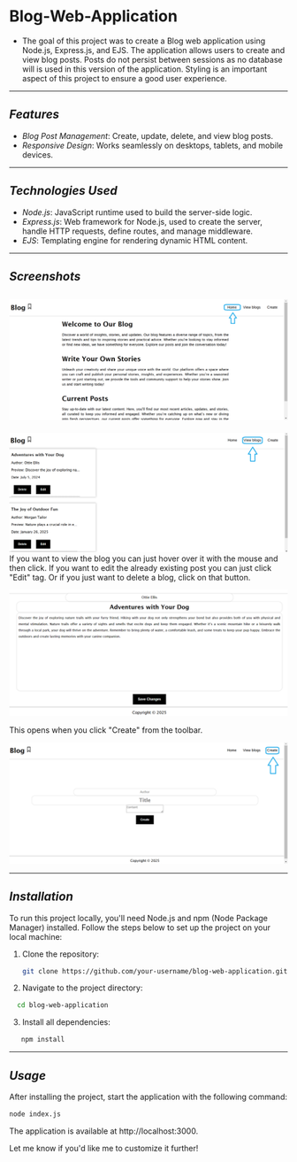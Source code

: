 # Blog-Web-Application

- The goal of this project was to create a Blog web application using Node.js, Express.js, and EJS. The application allows users to create and view blog posts. Posts do not persist between sessions as no database will is used in this version of the application. Styling is an important aspect of this project to ensure a good user experience.
---

## *Features*

- *Blog Post Management*: Create, update, delete, and view blog posts.
- *Responsive Design*: Works seamlessly on desktops, tablets, and mobile devices.


---

## *Technologies Used*

- *Node.js*: JavaScript runtime used to build the server-side logic.
- *Express.js*: Web framework for Node.js, used to create the server, handle HTTP requests, define routes, and manage middleware.
- *EJS*: Templating engine for rendering dynamic HTML content.

---

## *Screenshots*

![Homepage Screenshot](./images/Home.png)
---
![View Screenshot](./images/View.png)
If you want to view the blog you can just hover over it with the mouse and then click.
If you want to edit the already existing post you can just click "Edit" tag. Or if you just want to delete a blog, click on that button.


![Edit Screenshot](./images/Edit.png)

This opens when you click "Create" from the toolbar.

![Create Screenshot](./images/Create.png)







---

## *Installation*

To run this project locally, you'll need Node.js and npm (Node Package Manager) installed. Follow the steps below to set up the project on your local machine:

1. Clone the repository:
   ```bash
   git clone https://github.com/your-username/blog-web-application.git
   ```
2.	Navigate to the project directory:
   ```bash
     cd blog-web-application
   ```
3.	Install all dependencies:
   ```bash
      npm install
  ```
   
---

## *Usage*
After installing the project, start the application with the following command:
```bash
node index.js
```
The application is available at http://localhost:3000.

Let me know if you'd like me to customize it further!
